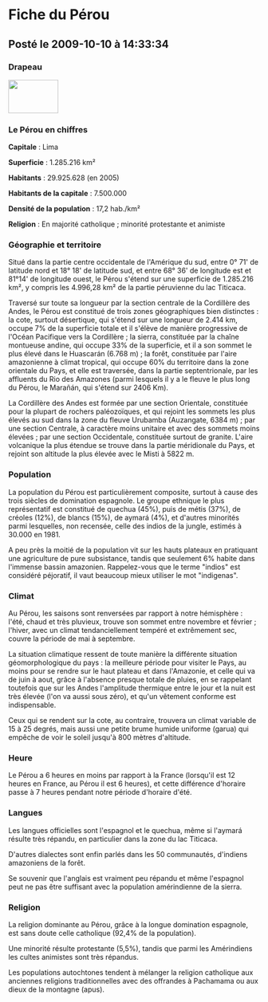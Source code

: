 # Fiche du Pérou
## Posté le 2009-10-10 à 14:33:34

<h3>Drapeau</h3>
<img src="http://dud.didoum.free.fr/picsengine/pictures/large/1255177646Fug0.jpg" alt="" width="100" height="67" />
<h3>Le Pérou en chiffres</h3>

<strong>Capitale</strong> : Lima

<strong>Superficie</strong> : 1.285.216 km&sup2;

<strong>Habitants</strong> : 29.925.628 (en 2005)

<strong>Habitants de la capitale</strong> : 7.500.000

<strong>Densité de la population</strong> : 17,2 hab./km&sup2;

<strong>Religion</strong> : En majorité catholique ; minorité protestante et animiste<h3>Géographie et territoire</h3>Situé dans la partie centre occidentale de l'Amérique du sud, entre 0&deg; 71' de latitude nord et 18&deg; 18' de latitude sud, et entre 68&deg; 36' de longitude est et 81&deg;14' de longitude ouest, le Pérou s'étend sur une superficie de 1.285.216 km&sup2;, y compris les 4.996,28 km&sup2; de la partie péruvienne du lac Titicaca.

Traversé sur toute sa longueur par la section centrale de la Cordillère des Andes, le Pérou est constitué de trois zones géographiques bien distinctes : la cote, surtout désertique, qui s'étend sur une longueur de 2.414 km, occupe 7% de la superficie totale et il s'élève de manière progressive de l'Océan Pacifique vers la Cordillère ; la sierra, constituée par la cha&icirc;ne montueuse andine, qui occupe 33% de la superficie, et il a son sommet le plus élevé dans le Huascar&aacute;n (6.768 m) ; la forêt, constituée par l'aire amazonienne à climat tropical, qui occupe 60% du territoire dans la zone orientale du Pays, et elle est traversée, dans la partie septentrionale, par les affluents du Rio des Amazones (parmi lesquels il y a le fleuve le plus long du Pérou, le Mara&ntilde;&aacute;n, qui s'étend sur 2406 Km).

La Cordillère des Andes est formée par une section Orientale, constituée pour la plupart de rochers paléozo&iuml;ques, et qui rejoint les sommets les plus élevés au sud dans la zone du fleuve Urubamba (Auzangate, 6384 m) ; par une section Centrale, à caractère moins unitaire et avec des sommets moins élevées ; par une section Occidentale, constituée surtout de granite. L'aire volcanique la plus étendue se trouve dans la partie méridionale du Pays, et rejoint son altitude la plus élevée avec le Misti à 5822 m.<h3>Population</h3>La population du Pérou est particulièrement composite, surtout à cause des trois siècles de domination espagnole. Le groupe ethnique le plus représentatif est constitué de quechua (45%), puis de métis (37%), de créoles (12%), de blancs (15%), de aymar&aacute; (4%), et d'autres minorités parmi lesquelles, non recensée, celle des indios de la jungle, estimés à 30.000 en 1981.

A peu près la moitié de la population vit sur les hauts plateaux en pratiquant une agriculture de pure subsistance, tandis que seulement 6% habite dans l'immense bassin amazonien. Rappelez-vous que le terme "indios" est considéré péjoratif, il vaut beaucoup mieux utiliser le mot "indigenas".<h3>Climat</h3>Au Pérou, les saisons sont renversées par rapport à notre hémisphère : l'été, chaud et très pluvieux, trouve son sommet entre novembre et février ; l'hiver, avec un climat tendanciellement tempéré et extrêmement sec, couvre la période de mai à septembre.

La situation climatique ressent de toute manière la différente situation géomorphologique du pays : la meilleure période pour visiter le Pays, au moins pour se rendre sur le haut plateau et dans l'Amazonie, et celle qui va de juin à aout, gr&acirc;ce à l'absence presque totale de pluies, en se rappelant toutefois que sur les Andes l'amplitude thermique entre le jour et la nuit est très élevée (l'on va aussi sous zéro), et qu'un vêtement conforme est indispensable.

Ceux qui se rendent sur la cote, au contraire, trouvera un climat variable de 15 à 25 degrés, mais aussi une petite brume humide uniforme (garua) qui empêche de voir le soleil jusqu'à 800 mètres d'altitude.<h3>Heure</h3>Le Pérou a 6 heures en moins par rapport à la France (lorsqu'il est 12 heures en France, au Pérou il est 6 heures), et cette différence d'horaire passe à 7 heures pendant notre période d'horaire d'été.<h3>Langues</h3>Les langues officielles sont l'espagnol et le quechua, même si l'aymar&aacute; résulte très répandu, en particulier dans la zone du lac Titicaca.

D'autres dialectes sont enfin parlés dans les 50 communautés, d'indiens amazoniens de la forêt.

Se souvenir que l'anglais est vraiment peu répandu et même l'espagnol peut ne pas être suffisant avec la population amérindienne de la sierra.<h3>Religion</h3>La religion dominante au Pérou, gr&acirc;ce à la longue domination espagnole, est sans doute celle catholique (92,4% de la population).

Une minorité résulte protestante (5,5%), tandis que parmi les Amérindiens les cultes animistes sont très répandus.

Les populations autochtones tendent à mélanger la religion catholique aux anciennes religions traditionnelles avec des offrandes à Pachamama ou aux dieux de la montagne (apus).
